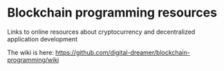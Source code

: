 Blockchain programming resources
================================

Links to online resources about cryptocurrency and decentralized application development

The wiki is here: https://github.com/digital-dreamer/blockchain-programming/wiki